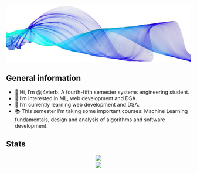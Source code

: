 ![background](./imgs/background.jpg)

## General information

- 👋 Hi, I’m @j4vierb. A fourth-fifth semester systems engineering student.
- 👀 I’m interested in ML, web development and DSA.
- 🌱 I’m currently learning web development and DSA.
- 📚 This semester I'm taking some important courses: Machine Learning fundamentals, design and analysis of algorithms and software development.

## Stats

<div align='center'>
  <img src="https://github-readme-stats.vercel.app/api?username=j4vierb&count_private=true&show_icons=true&hide_border=true&hide=stars&show_icons=true" /> <br/>
  <img src="https://github-readme-stats.vercel.app/api/top-langs/?username=j4vierb&layout=compact&hide=batchfile,html,css&hide_border=true" />
</div>

